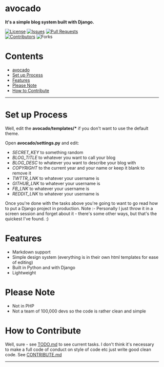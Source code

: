 # avocado
__It's a simple blog system built with Django.__

[![License](https://img.shields.io/github/license/trdwll/avocado.svg)](https://github.com/trdwll/avocado/blob/master/LICENSE)
[![Issues](https://img.shields.io/github/issues-raw/trdwll/avocado.svg)](https://github.com/trdwll/avocado/issues)
[![Pull Requests](https://img.shields.io/github/issues-pr-raw/trdwll/avocado.svg)](https://github.com/trdwll/avocado/pulls)<br>
[![Contributors](https://img.shields.io/github/contributors/trdwll/avocado.svg)](https://github.com/rivermont/avocado/graphs/contributors)
![Forks](https://img.shields.io/github/forks/trdwll/avocado.svg?style=social&label=Forks)

# Contents

  - [avocado](#avocado)
  - [Set up Process](#set-up-process)
  - [Features](#features)
  - [Please Note](#please-note)
  - [How to Contribute](#how-to-contribute)

***

# Set up Process 
Well, edit the __avocado/templates/*__ if you don't want to use the default theme.

Open __avocado/settings.py__ and edit:
- _SECRET_KEY_ to something random
- _BLOG_TITLE_ to whatever you want to call your blog
- _BLOG_DESC_ to whatever you want to describe your blog with
- _COPYRIGHT_ to the current year and your name or keep it blank to remove it
- _TWTTR_LNK_ to whatever your username is
- _GITHUB_LNK_ to whatever your username is
- _FB_LNK_ to whatever your username is
- _REDDIT_LNK_ to whatever your username is

Once you're done with the tasks above you're going to want to go read how to put a Django project in production.
Note :- Personally I just throw it in a screen session and forget about it - there's some other ways, but that's the quickest I've found. :)

# Features
- Markdown support
- Simple design system (everything is in their own html templates for ease of editing)
- Built in Python and with Django
- Lightweight

# Please Note
- Not in PHP
- Not a team of 100,000 devs so the code is rather clean and simple

# How to Contribute 
Well, sure - see [TODO.md](https://github.com/trdwll/avocado/blob/master/TODO.md) to see current tasks. I don't think it's necessary to make a full code of conduct on style of code etc just write good clean code. See [CONTRIBUTE.md](https://github.com/trdwll/avocado/blob/master/CONTRIBUTE.md)

***
